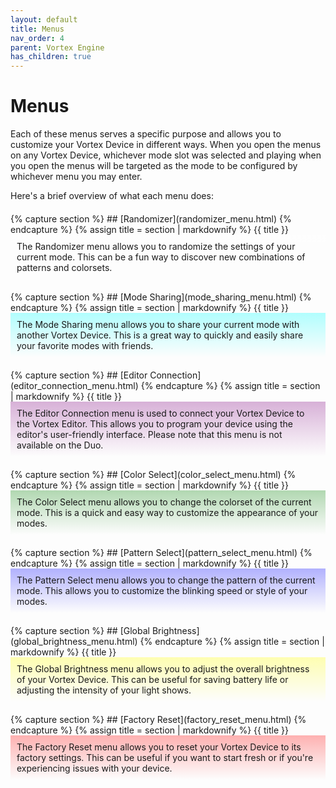 ```yaml
---
layout: default
title: Menus
nav_order: 4
parent: Vortex Engine
has_children: true
---
```


<style>
.section {
    margin: 20px 0;
    border-top-right-radius: 15px;
}

.section h2 {
    margin-top: 0;
}

.white h2  { color: rgba(255, 255, 255, 0.6); }
.cyan h2   { color: rgba(0, 255, 255, 0.6); }
.purple h2 { color: rgba(128, 0, 128, 0.6); }
.green h2  { color: rgba(0, 128, 0, 0.6); }
.blue h2   { color: rgba(0, 0, 255, 0.6); }
.yellow h2 { color: rgba(255, 255, 0, 0.6); }
.red h2    { color: rgba(255, 0, 0, 0.6); }

.content {
    padding: 10px;
    background: linear-gradient(to bottom, rgba(255, 255, 255, 0.3), transparent);
}
.white .content  { background: linear-gradient(to bottom, rgba(255, 255, 255, 0.3), transparent); }
.cyan .content   { background: linear-gradient(to bottom, rgba(0, 255, 255, 0.3), transparent); }
.purple .content { background: linear-gradient(to bottom, rgba(128, 0, 128, 0.3), transparent); }
.green .content  { background: linear-gradient(to bottom, rgba(0, 128, 0, 0.3), transparent); }
.blue .content   { background: linear-gradient(to bottom, rgba(0, 0, 255, 0.3), transparent); }
.yellow .content { background: linear-gradient(to bottom, rgba(255, 255, 0, 0.3), transparent); }
.red .content    { background: linear-gradient(to bottom, rgba(255, 0, 0, 0.3), transparent); }
</style>

# Menus

Each of these menus serves a specific purpose and allows you to customize your Vortex Device in different ways. When you open the menus on any Vortex Device, whichever mode slot was selected and playing when you open the menus will be targeted as the mode to be configured by whichever menu you may enter.

Here's a brief overview of what each menu does:

<div class="section white">
{% capture section %}
## [Randomizer](randomizer_menu.html)
{% endcapture %}
{% assign title = section | markdownify %}
{{ title }}
<div class="content">
The Randomizer menu allows you to randomize the settings of your current mode. This can be a fun way to discover new combinations of patterns and colorsets.
</div>
</div>

<div class="section cyan">
{% capture section %}
## [Mode Sharing](mode_sharing_menu.html)
{% endcapture %}
{% assign title = section | markdownify %}
{{ title }}
<div class="content">
The Mode Sharing menu allows you to share your current mode with another Vortex Device. This is a great way to quickly and easily share your favorite modes with friends.
</div>
</div>

<div class="section purple">
{% capture section %}
## [Editor Connection](editor_connection_menu.html)
{% endcapture %}
{% assign title = section | markdownify %}
{{ title }}
<div class="content">
The Editor Connection menu is used to connect your Vortex Device to the Vortex Editor. This allows you to program your device using the editor's user-friendly interface. Please note that this menu is not available on the Duo.
</div>
</div>

<div class="section green">
{% capture section %}
## [Color Select](color_select_menu.html)
{% endcapture %}
{% assign title = section | markdownify %}
{{ title }}
<div class="content">
The Color Select menu allows you to change the colorset of the current mode. This is a quick and easy way to customize the appearance of your modes.
</div>
</div>

<div class="section blue">
{% capture section %}
## [Pattern Select](pattern_select_menu.html)
{% endcapture %}
{% assign title = section | markdownify %}
{{ title }}
<div class="content">
The Pattern Select menu allows you to change the pattern of the current mode. This allows you to customize the blinking speed or style of your modes.
</div>
</div>

<div class="section yellow">
{% capture section %}
## [Global Brightness](global_brightness_menu.html)
{% endcapture %}
{% assign title = section | markdownify %}
{{ title }}
<div class="content">
The Global Brightness menu allows you to adjust the overall brightness of your Vortex Device. This can be useful for saving battery life or adjusting the intensity of your light shows.
</div>
</div>

<div class="section red">
{% capture section %}
## [Factory Reset](factory_reset_menu.html)
{% endcapture %}
{% assign title = section | markdownify %}
{{ title }}
<div class="content">
The Factory Reset menu allows you to reset your Vortex Device to its factory settings. This can be useful if you want to start fresh or if you're experiencing issues with your device.
</div>
</div>

